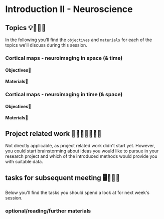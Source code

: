 # Introduction II - Neuroscience


## Topics 💡👨🏻‍🏫 

In the following you'll find the `objectives` and `materials` for each of the topics we'll discuss during this session.

### Cortical maps - neuroimaging in space (& time)

#### Objectives📍

#### Materials📓


### Cortical maps - neuroimaging in time (& space)

#### Objectives📍

#### Materials📓

## Project related work 🥼🧑🏿‍🔬👩🏻‍🔬

Not directly applicable, as project related work didn't start yet. However, you could start brainstorming about ideas you would like to pursue in your research project and which of the introduced methods would provide you with suitable data. 

## tasks for subsequent meeting 🖥️✍🏽📖

Below you'll find the tasks you should spend a look at for next week's session.    

### optional/reading/further materials